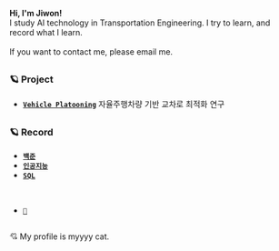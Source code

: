 **Hi, I'm Jiwon!** <br/>
I study AI technology in Transportation Engineering. I try to learn, and record what I learn. <br/><br/>
If you want to contact me, please email me. <br/>
##
### 🪐 Project 
- [**`Vehicle Platooning`**](https://github.com/oneeek/vehicle_platooning) 자율주행차량 기반 교차로 최적화 연구


## 
### 🪐 Record
- [**`백준`**](https://github.com/oneeek/BAEKJOON)
- [**`인공지능`**](https://github.com/oneeek/AI)
- [**`SQL`**](https://github.com/oneeek/SQL)
<br/>

- [**`📖`**](https://github.com/oneeek/G1)

##
💘 My profile is myyyy cat.

